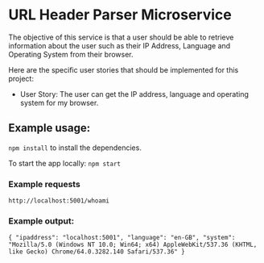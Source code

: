 # URL Header Parser Microservice

The objective of this service is that a user should be able to retrieve information about the user such as their IP Address, Language and Operating System from their browser.

Here are the specific user stories that should be implemented for this project:

- User Story: The user can get the IP address, language and operating system for my browser.


## Example usage:
`npm install` to install the dependencies.

To start the app locally:
`npm start`

### Example requests
`http://localhost:5001/whoami`

### Example output:
`
{
    "ipaddress": "localhost:5001",
    "language": "en-GB",
    "system": "Mozilla/5.0 (Windows NT 10.0; Win64; x64) AppleWebKit/537.36 (KHTML, like Gecko) Chrome/64.0.3282.140 Safari/537.36"
}
`
